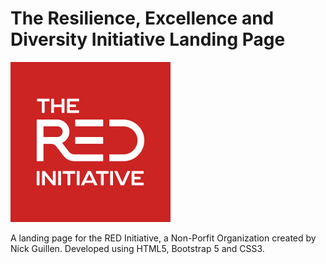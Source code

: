 # The Resilience, Excellence and Diversity Initiative Landing Page

<img src="sources/images/logo-red-reverse.png" alt="RED logo" style="zoom:25%;" />

A landing page for the RED Initiative, a Non-Porfit Organization created by Nick Guillen. Developed using HTML5, Bootstrap 5 and CSS3.
